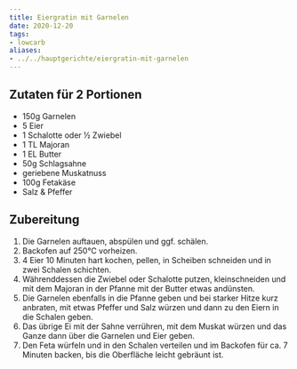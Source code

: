 ```yaml
---
title: Eiergratin mit Garnelen
date: 2020-12-20
tags:
- lowcarb
aliases:
- ../../hauptgerichte/eiergratin-mit-garnelen
---
```


## Zutaten für 2 Portionen
- 150g  Garnelen
- 5     Eier
- 1     Schalotte oder ½ Zwiebel
- 1 TL  Majoran
- 1 EL  Butter
- 50g   Schlagsahne
- geriebene Muskatnuss
- 100g  Fetakäse
- Salz & Pfeffer

## Zubereitung
1. Die Garnelen auftauen, abspülen und ggf. schälen.
2. Backofen auf 250℃  vorheizen.
2. 4 Eier 10 Minuten hart kochen, pellen, in Scheiben schneiden und in zwei Schalen schichten.
3. Währenddessen die Zwiebel oder Schalotte putzen, kleinschneiden und mit dem Majoran in der Pfanne mit der Butter etwas andünsten.
4.  Die Garnelen ebenfalls in die Pfanne geben und bei starker Hitze kurz anbraten, mit etwas Pfeffer und Salz würzen und dann zu den Eiern in die Schalen geben.
5.  Das übrige Ei mit der Sahne verrühren, mit dem Muskat würzen und das Ganze dann über die Garnelen und Eier geben.
6.  Den Feta würfeln und in den Schalen verteilen und im Backofen für ca. 7 Minuten backen, bis die Oberfläche leicht gebräunt ist.
